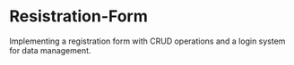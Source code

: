 # Resistration-Form
Implementing a registration form with CRUD operations and a login system for data management.
